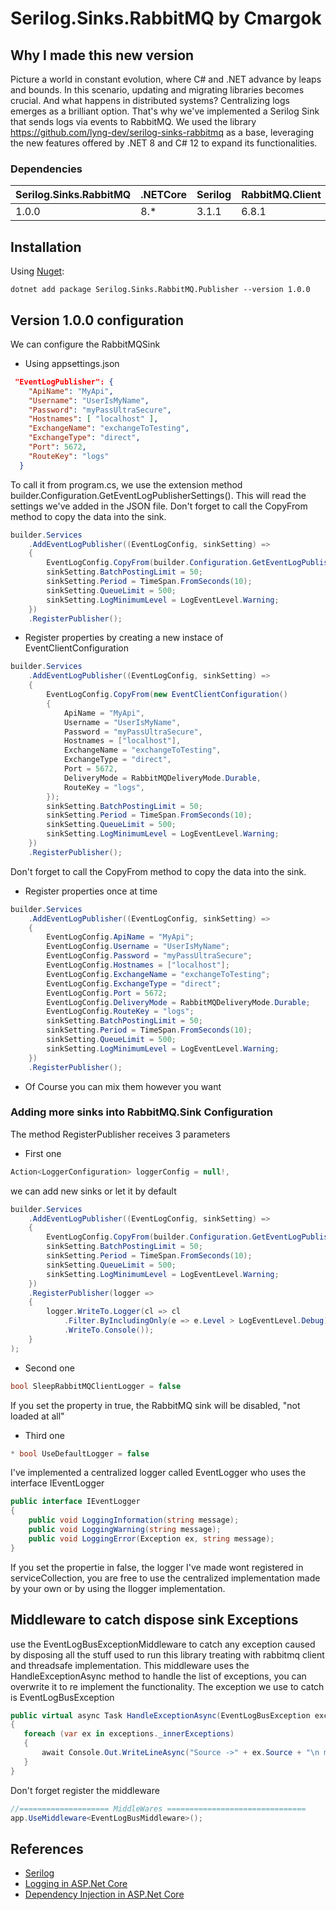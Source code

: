 # Serilog.Sinks.RabbitMQ by Cmargok

## Why I made this new version

Picture a world in constant evolution, where C# and .NET advance by leaps and bounds. In this scenario, updating and migrating libraries becomes crucial. And what happens in distributed systems? Centralizing logs emerges as a brilliant option. That's why we've implemented a Serilog Sink that sends logs via events to RabbitMQ. We used the library https://github.com/lyng-dev/serilog-sinks-rabbitmq as a base, leveraging the new features offered by .NET 8 and C# 12 to expand its functionalities.

### Dependencies

|Serilog.Sinks.RabbitMQ|.NETCore|Serilog|RabbitMQ.Client|Newtonsoft.Json|
|---|---|---|---|---|
|1.0.0|8.*|3.1.1|6.8.1|13.0.3|

## Installation

Using [Nuget](https://www.nuget.org/packages/Serilog.Sinks.RabbitMQ/):

```
dotnet add package Serilog.Sinks.RabbitMQ.Publisher --version 1.0.0
```
## Version 1.0.0 configuration

We can configure the RabbitMQSink 

* Using appsettings.json

```json
 "EventLogPublisher": {
    "ApiName": "MyApi",
    "Username": "UserIsMyName",
    "Password": "myPassUltraSecure",
    "Hostnames": [ "localhost" ],
    "ExchangeName": "exchangeToTesting",
    "ExchangeType": "direct",
    "Port": 5672,
    "RouteKey": "logs"
  }

```

To call it from program.cs, we use the extension method builder.Configuration.GetEventLogPublisherSettings(). This will read the settings we've added in the JSON file. Don't forget to call the CopyFrom method to copy the data into the sink.

```csharp
builder.Services
    .AddEventLogPublisher((EventLogConfig, sinkSetting) =>
    {
        EventLogConfig.CopyFrom(builder.Configuration.GetEventLogPublisherSettings());
        sinkSetting.BatchPostingLimit = 50;
        sinkSetting.Period = TimeSpan.FromSeconds(10);
        sinkSetting.QueueLimit = 500;
        sinkSetting.LogMinimumLevel = LogEventLevel.Warning;
    })
    .RegisterPublisher();

```

* Register properties by creating a new instace of EventClientConfiguration


```csharp
builder.Services
    .AddEventLogPublisher((EventLogConfig, sinkSetting) =>
    {
        EventLogConfig.CopyFrom(new EventClientConfiguration()
        {
            ApiName = "MyApi",
            Username = "UserIsMyName",
            Password = "myPassUltraSecure",
            Hostnames = ["localhost"],
            ExchangeName = "exchangeToTesting",
            ExchangeType = "direct",
            Port = 5672,
            DeliveryMode = RabbitMQDeliveryMode.Durable,
            RouteKey = "logs",
        });
        sinkSetting.BatchPostingLimit = 50;
        sinkSetting.Period = TimeSpan.FromSeconds(10);
        sinkSetting.QueueLimit = 500;
        sinkSetting.LogMinimumLevel = LogEventLevel.Warning;
    })
    .RegisterPublisher();

```
Don't forget to call the CopyFrom method to copy the data into the sink.

* Register properties once at time

```csharp
builder.Services
    .AddEventLogPublisher((EventLogConfig, sinkSetting) =>
    {
        EventLogConfig.ApiName = "MyApi";
        EventLogConfig.Username = "UserIsMyName";
        EventLogConfig.Password = "myPassUltraSecure";
        EventLogConfig.Hostnames = ["localhost"];
        EventLogConfig.ExchangeName = "exchangeToTesting";
        EventLogConfig.ExchangeType = "direct";
        EventLogConfig.Port = 5672;
        EventLogConfig.DeliveryMode = RabbitMQDeliveryMode.Durable;
        EventLogConfig.RouteKey = "logs";        
        sinkSetting.BatchPostingLimit = 50;
        sinkSetting.Period = TimeSpan.FromSeconds(10);
        sinkSetting.QueueLimit = 500;
        sinkSetting.LogMinimumLevel = LogEventLevel.Warning;
    })
    .RegisterPublisher();

```

* Of Course you can mix them however you want

### Adding more sinks into RabbitMQ.Sink Configuration

The method RegisterPublisher receives 3 parameters
* First one 
```csharp
Action<LoggerConfiguration> loggerConfig = null!, 
```  
we can add new sinks or let it by default


```csharp
builder.Services
    .AddEventLogPublisher((EventLogConfig, sinkSetting) =>
    {
        EventLogConfig.CopyFrom(builder.Configuration.GetEventLogPublisherSettings());
        sinkSetting.BatchPostingLimit = 50;
        sinkSetting.Period = TimeSpan.FromSeconds(10);
        sinkSetting.QueueLimit = 500;
        sinkSetting.LogMinimumLevel = LogEventLevel.Warning;
    })
    .RegisterPublisher(logger =>
    {
        logger.WriteTo.Logger(cl => cl
            .Filter.ByIncludingOnly(e => e.Level > LogEventLevel.Debug)
            .WriteTo.Console());
    }
);
```
* Second one
```csharp
bool SleepRabbitMQClientLogger = false
```
If you set the property in true, the RabbitMQ sink will be disabled, "not loaded at all"

* Third one
```csharp 
* bool UseDefaultLogger = false
```
I've implemented a centralized logger called EventLogger who uses the interface IEventLogger 
```csharp
public interface IEventLogger
{
    public void LoggingInformation(string message);
    public void LoggingWarning(string message);        
    public void LoggingError(Exception ex, string message);
}
```
If you set the propertie in false, the logger I've made wont registered in serviceCollection, you are free to use the centralized implementation made by your own or by using the Ilogger<T> implementation.

## Middleware to catch dispose sink Exceptions

use the EventLogBusExceptionMiddleware to catch any exception caused by disposing all the stuff used to run this library treating with rabbitmq client and threadsafe implementation. This middleware uses the HandleExceptionAsync method to handle the list of exceptions, you can overwrite it to re implement the functionality.
The exception we use to catch is EventLogBusException

```csharp
public virtual async Task HandleExceptionAsync(EventLogBusException exceptions)
{
   foreach (var ex in exceptions._innerExceptions)
   {
       await Console.Out.WriteLineAsync("Source ->" + ex.Source + "\n message -> " + ex.Message);
   }
}
```

Don't forget register the middleware
```csharp
//==================== MiddleWares ===============================
app.UseMiddleware<EventLogBusMiddleware>();
```

## References

- [Serilog](https://serilog.net/)
- [Logging in ASP.Net Core](https://docs.microsoft.com/en-us/aspnet/core/fundamentals/logging)
- [Dependency Injection in ASP.Net Core](https://docs.microsoft.com/en-us/aspnet/core/fundamentals/dependency-injection)